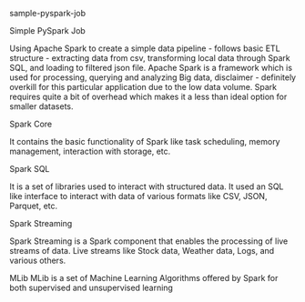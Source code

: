 sample-pyspark-job

Simple PySpark Job

Using Apache Spark to create a simple data pipeline - follows basic ETL structure - extracting data from csv, transforming local data through Spark SQL, and loading to filtered json file. Apache Spark is a framework which is used for processing, querying and analyzing Big data, disclaimer - definitely overkill for this particular application due to the low data volume. Spark requires quite a bit of overhead which makes it a less than ideal option for smaller datasets. 



Spark Core

It contains the basic functionality of Spark like task scheduling, memory management, interaction with storage, etc.

Spark SQL

It is a set of libraries used to interact with structured data. It used an SQL like interface to interact with data of various formats like CSV, JSON, Parquet, etc.

Spark Streaming

Spark Streaming is a Spark component that enables the processing of live streams of data. Live streams like Stock data, Weather data, Logs, and various others.

MLib
MLib is a set of Machine Learning Algorithms offered by Spark for both supervised and unsupervised learning
